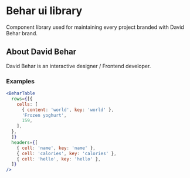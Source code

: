 # Behar ui library

Component library used for maintaining every project branded with David Behar brand.

## About David Behar

David Behar is an interactive designer / Frontend developer.


### Examples

```jsx
<BeharTable
  rows={[{
    cells: [
      { content: 'world', key: 'world' },
      'Frozen yoghurt',
      159,
    ],
  },
  ]}
  headers={[
    { cell: 'name', key: 'name' },
    { cell: 'calories', key: 'calories' },
    { cell: 'hello', key: 'hello' },
  ]}
/>
```